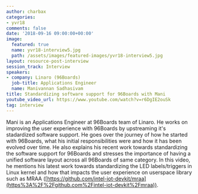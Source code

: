 ```yaml
---
author: charbax
categories:
- yvr18
comments: false
date: '2018-09-16 09:00:00+00:00'
image:
  featured: true
  name: yvr18-interview5.jpg
  path: /assets/images/featured-images/yvr18-interview5.jpg
layout: resource-post-interview
session_track: Interview
speakers:
- company: Linaro (96Boards)
  job-title: Applications Engineer
  name: Manivannan Sadhasivam
title: Standardizing software support for 96Boards with Mani
youtube_video_url: https://www.youtube.com/watch?v=r6DgIE2ouSk
tag: interview
---
```

Mani is an Applications Engineer at 96Boards team of Linaro. He works on improving the user experience with 96Boards by upstreaming it's stadardized software support. He goes over the journey of how he started with 96Boards, what his initial responsibilities were and how it has been evolved over time. He also explains his recent work towards standardizing the software support for 96Boards and stresses the importance of having a unified software layout across all 96Boards of same category. In this video, he mentions his latest work towards standardizing the LED labels/triggers in Linux kernel and how that impacts the user experience on userspace library such as MRAA ([https://github.com/intel-iot-devkit/mraa](https%3A%2F%2Fgithub.com%2Fintel-iot-devkit%2Fmraa)).
